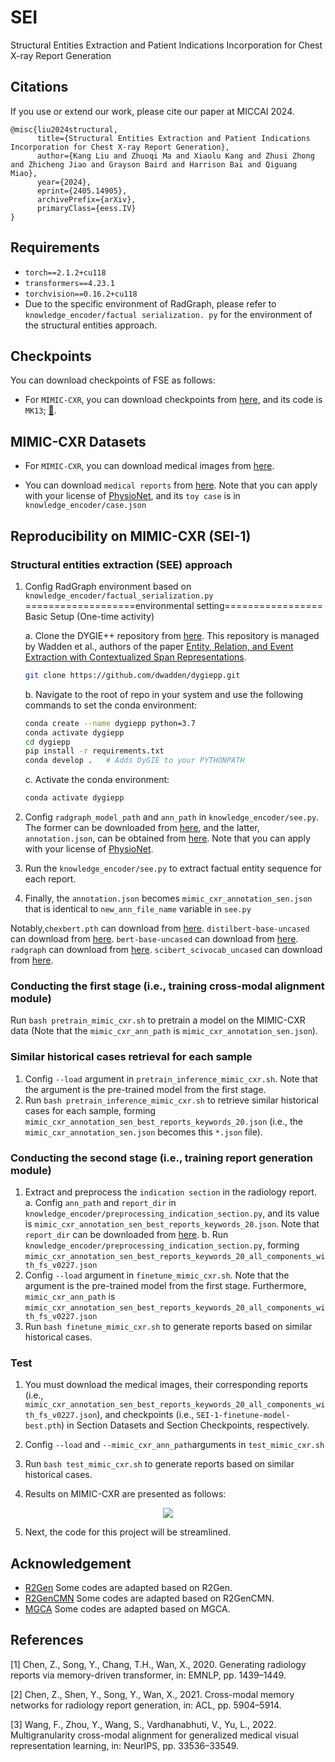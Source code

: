 # SEI
Structural Entities Extraction and Patient Indications Incorporation for Chest X-ray Report Generation


## Citations

If you use or extend our work, please cite our paper at MICCAI 2024.

```
@misc{liu2024structural,
      title={Structural Entities Extraction and Patient Indications Incorporation for Chest X-ray Report Generation}, 
      author={Kang Liu and Zhuoqi Ma and Xiaolu Kang and Zhusi Zhong and Zhicheng Jiao and Grayson Baird and Harrison Bai and Qiguang Miao},
      year={2024},
      eprint={2405.14905},
      archivePrefix={arXiv},
      primaryClass={eess.IV}
}
```

## Requirements

- `torch==2.1.2+cu118`
- `transformers==4.23.1`
- `torchvision==0.16.2+cu118`
- Due to the specific environment of RadGraph,  please refer to `knowledge_encoder/factual serialization. py` for the environment of the structural entities approach.


## Checkpoints

You can download checkpoints of FSE as follows:

- For `MIMIC-CXR`, you can download checkpoints from [here](https://pan.baidu.com/s/15SW1k3xZ57S06FUeqpclAA), and its code is `MK13`; [🤗](https://huggingface.co/MK-runner/SEI/upload/main).

## MIMIC-CXR Datasets

- For `MIMIC-CXR`, you can download medical images from [here](https://physionet.org/content/mimic-cxr/2.0.0/).

- You can download `medical reports` from [here](https://drive.google.com/file/d/1iWdFINSAJ7F97I4rTGddIziJAb-1sL3l/view?usp=drive_link). Note that you can apply with your license of [PhysioNet](https://physionet.org/content/mimic-cxr-jpg/2.0.0/), and its `toy case` is in `knowledge_encoder/case.json`

## Reproducibility on MIMIC-CXR (SEI-1)

### Structural entities extraction (SEE) approach

1. Config RadGraph environment based on `knowledge_encoder/factual_serialization.py`
   ===================environmental setting=================
    Basic Setup (One-time activity)

   a. Clone the DYGIE++ repository from [here](https://github.com/dwadden/dygiepp). This repository is managed by Wadden et al., authors of the paper [Entity, Relation, and Event Extraction with Contextualized Span Representations](https://www.aclweb.org/anthology/D19-1585.pdf).
    ```bash
   git clone https://github.com/dwadden/dygiepp.git
    ```
   b. Navigate to the root of repo in your system and use the following commands to set the conda environment:
    ```bash
   conda create --name dygiepp python=3.7
   conda activate dygiepp
   cd dygiepp
   pip install -r requirements.txt
   conda develop .   # Adds DyGIE to your PYTHONPATH
   ```
   c. Activate the conda environment:
    
    ```bash
   conda activate dygiepp
    ```
   
2. Config `radgraph_model_path` and `ann_path` in `knowledge_encoder/see.py`. The former can be downloaded from [here](https://physionet.org/content/radgraph/1.0.0/), and the latter, `annotation.json`, can be obtained from [here](https://drive.google.com/file/d/1DS6NYirOXQf8qYieSVMvqNwuOlgAbM_E/view?usp=sharing). Note that you can apply with your license of [PhysioNet](https://physionet.org/content/mimic-cxr-jpg/2.0.0/).
3. Run the `knowledge_encoder/see.py` to extract factual entity sequence for each report.
4. Finally, the `annotation.json` becomes `mimic_cxr_annotation_sen.json` that is identical to `new_ann_file_name` variable in `see.py`

Notably,`chexbert.pth` can download from [here](https://stanfordmedicine.app.box.com/s/c3stck6w6dol3h36grdc97xoydzxd7w9). `distilbert-base-uncased` can download from [here](https://huggingface.co/distilbert/distilbert-base-uncased). `bert-base-uncased` can download from [here](https://huggingface.co/google-bert/bert-base-uncased). `radgraph` can download from [here](https://physionet.org/content/radgraph/1.0.0/). `scibert_scivocab_uncased` can download from [here](https://huggingface.co/allenai/scibert_scivocab_uncased). 

### Conducting the first stage (i.e., training cross-modal alignment module)

Run `bash pretrain_mimic_cxr.sh` to pretrain a model on the MIMIC-CXR data (Note that the `mimic_cxr_ann_path` is `mimic_cxr_annotation_sen.json`).

### Similar historical cases retrieval for each sample

1. Config `--load` argument in `pretrain_inference_mimic_cxr.sh`. Note that the argument is the pre-trained model from the first stage.
2. Run `bash pretrain_inference_mimic_cxr.sh` to retrieve similar historical cases for each sample, forming `mimic_cxr_annotation_sen_best_reports_keywords_20.json` (i.e., the `mimic_cxr_annotation_sen.json` becomes this `*.json` file).

### Conducting the second stage (i.e., training report generation module)

1. Extract and preprocess the `indication section` in the radiology report.
   a. Config `ann_path` and `report_dir` in `knowledge_encoder/preprocessing_indication_section.py`, and its value is `mimic_cxr_annotation_sen_best_reports_keywords_20.json`. 
      Note that `report_dir` can be downloaded from [here](https://physionet.org/content/mimic-cxr/2.0.0/). 
   b. Run `knowledge_encoder/preprocessing_indication_section.py`, forming `mimic_cxr_annotation_sen_best_reports_keywords_20_all_components_with_fs_v0227.json`
2. Config `--load` argument in `finetune_mimic_cxr.sh`. Note that the argument is the pre-trained model from the first stage. Furthermore, `mimic_cxr_ann_path` is `mimic_cxr_annotation_sen_best_reports_keywords_20_all_components_with_fs_v0227.json`
3. Run `bash finetune_mimic_cxr.sh` to generate reports based on similar historical cases.


### Test 

1. You must download the medical images, their corresponding reports (i.e., `mimic_cxr_annotation_sen_best_reports_keywords_20_all_components_with_fs_v0227.json`),  and checkpoints (i.e., `SEI-1-finetune-model-best.pth`) in Section Datasets and Section Checkpoints, respectively.

2. Config `--load` and `--mimic_cxr_ann_path`arguments in `test_mimic_cxr.sh`

3. Run `bash test_mimic_cxr.sh` to generate reports based on similar historical cases.

4. Results on MIMIC-CXR are presented as follows:

<div align=center><img src="sei_on_mimic_cxr.jpg"></div>


5. Next, the code for this project will be streamlined.


## Acknowledgement

- [R2Gen](https://github.com/zhjohnchan/R2Gen) Some codes are adapted based on R2Gen.
- [R2GenCMN](https://github.com/zhjohnchan/R2GenCMN) Some codes are adapted based on R2GenCMN.
- [MGCA](https://github.com/HKU-MedAI/MGCA) Some codes are adapted based on MGCA.

## References

[1] Chen, Z., Song, Y., Chang, T.H., Wan, X., 2020. Generating radiology reports via memory-driven transformer, in: EMNLP, pp. 1439–1449. 

[2] Chen, Z., Shen, Y., Song, Y., Wan, X., 2021. Cross-modal memory networks for radiology report generation, in: ACL, pp. 5904–5914. 

[3] Wang, F., Zhou, Y., Wang, S., Vardhanabhuti, V., Yu, L., 2022. Multigranularity cross-modal alignment for generalized medical visual representation learning, in: NeurIPS, pp. 33536–33549.

